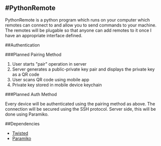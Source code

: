 #PythonRemote
-----
PythonRemote is a python program which runs on your computer which remotes can connect to and allow you to send commands to your machine. The remotes will be plugable so that anyone can add remotes to it once I have an appropriate interface defined. 

##Authentication

###Planned Pairing Method

1. User starts "pair" operation in server
2. Server generates a public-private key pair and displays the private key as a QR code
3. User scans QR code using mobile app
4. Private key stored in mobile device keychain

###Planned Auth Method

Every device will be authenticated using the pairing method as above. The connection will be secured using the SSH protocol. Server side, this will be done using Paramiko.

##Dependencies

* [Twisted](http://twistedmatrix.com/trac/wiki/Downloads)
* [Paramiko](http://www.lag.net/paramiko/)
